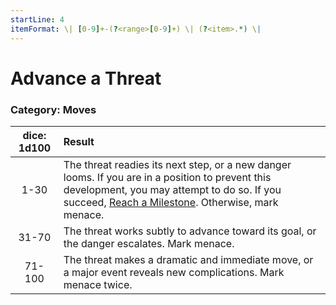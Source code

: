 ```yaml
---
startLine: 4
itemFormat: \| [0-9]+-(?<range>[0-9]+) \| (?<item>.*) \|
---
```

# Advance a Threat
### Category: Moves

| dice: 1d100 | Result |
|:----:|:-------|
| 1-30 | The threat readies its next step, or a new danger looms. If you are in a position to prevent this development, you may attempt to do so. If you succeed, [Reach a Milestone](ironsworn/moves/quest/reach_a_milestone). Otherwise, mark menace. |
| 31-70 | The threat works subtly to advance toward its goal, or the danger escalates. Mark menace. |
| 71-100 | The threat makes a dramatic and immediate move, or a major event reveals new complications. Mark menace twice. |
